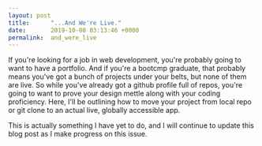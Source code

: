 ```yaml
---
layout: post
title:      "...And We're Live."
date:       2019-10-08 03:13:46 +0000
permalink:  and_were_live
---
```



If you're looking for a job in web development, you're probably going to want to have a portfolio.  And if you're a bootcmp graduate, that probably means you've got a bunch of projects under your belts, but none of them are live.  So while you've already got a github profile full of repos, you're going to want to prove your design mettle along with your coding proficiency.  Here, I'll be outlining how to move your project from local repo or git clone to an actual live, globally accessible app.

This is actually something I have yet to do, and I will continue to update this blog post as I make progress on this issue.
